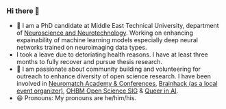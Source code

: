 ### Hi there  👋

<!--
**i-am-mel-dev/i-am-mel-dev** is a ✨ _special_ ✨ repository because its `README.md` (this file) appears on your GitHub profile.-->
- 💬 I am a PhD candidate at  Middle East Technical University, department of [Neuroscience and Neurotechnology](https://nsnt.metu.edu.tr/). Working on enhancing expainability of machine learning models especially deep neural networks trained on neuroimaging data types. 
-  I took a leave due to detoriating health reasons. I have at least three months to fully recover and pursue thesis research.
- 👯 I am passionate about community building and volunteering for outreach to enhance diversity of open science research. I have been involved in [Neuromatch Academy & Conferences](https://academy.neuromatch.io/), [Brainhack (as a local event organizer)](https://brainhack.org/), [OHBM Open Science SIG](https://ossig.netlify.app/) & [Queer in AI](https://sites.google.com/view/queer-in-ai/).
- 😄 Pronouns: My pronouns are he/him/his.
